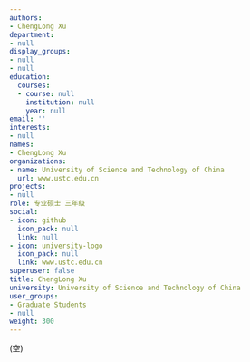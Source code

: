 ```yaml
---
authors:
- ChengLong Xu
department:
- null
display_groups:
- null
- null
education:
  courses:
  - course: null
    institution: null
    year: null
email: ''
interests:
- null
names:
- ChengLong Xu
organizations:
- name: University of Science and Technology of China
  url: www.ustc.edu.cn
projects:
- null
role: 专业硕士 三年级
social:
- icon: github
  icon_pack: null
  link: null
- icon: university-logo
  icon_pack: null
  link: www.ustc.edu.cn
superuser: false
title: ChengLong Xu
university: University of Science and Technology of China
user_groups:
- Graduate Students
- null
weight: 300
---
```


(空)
